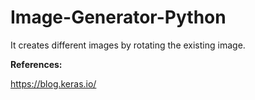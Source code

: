 # Image-Generator-Python
It creates different images by rotating the existing image.

<b>References:</b>

  https://blog.keras.io/


